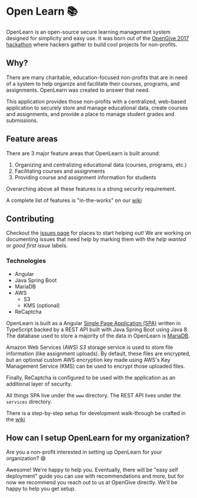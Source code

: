 # Open Learn :books:

OpenLearn is an open-source secure learning management system designed for
simplicity and easy use. It was born out of the [OpenGive 2017
hackathon](https://opengive.credera.com/) where hackers gather to build cool
projects for non-profits.

## Why?

There are many charitable, education-focused non-profits that are in need of a
system to help organize and facilitate their courses, programs, and assignments.
OpenLearn was created to answer that need.

This application provides those non-profits with a centralized, web-based
application to securely store and manage educational data, create courses and
assignments, and provide a place to manage student grades and submissions.

## Feature areas

There are 3 major feature areas that OpenLearn is built around:

1. Organizing and centralizing educational data (courses, programs, etc.)
2. Facilitating courses and assignments
3. Providing course and assignment information for students

Overarching above all these features is a strong security requirement.

A complete list of features is "in-the-works" on our
[wiki](https://github.com/OpenGive/OpenLearn/wiki/Feature-List)

## Contributing

Checkout the [issues page](https://github.com/OpenGive/OpenLearn/issues) for
places to start helping out! We are working on documenting issues that need help
by marking them with the *help wanted* or *good first issue* labels.

### Technologies

- Angular
- Java Spring Boot
- MariaDB
- AWS
  - S3
  - KMS (optional)
- ReCaptcha

OpenLearn is built as a Angular [Single Page Application
(SPA)](https://en.wikipedia.org/wiki/Single-page_application) written in
TypeScript backed by a REST API built with Java Spring Boot using Java 8.
The database used to store a majority of the data in OpenLearn is
[MariaDB](https://mariadb.org/).

Amazon Web Services (AWS) *S3* storage service
is used to store file information (like assignment uploads). By default, these
files are encrypted, but an optional custom AWS encryption key made using AWS's
Key Management Service (KMS) can be used to encrypt those uploaded files.

Finally, ReCaptcha is configured to be used with the application as an
additional layer of security.

All things SPA live under the `www` directory. The REST API lives under the
`services` directory.

There is a step-by-step setup for development walk-through be crafted in the
[wiki](https://github.com/OpenGive/OpenLearn/wiki/Setup-Development-Environment-(step-by-step))

## How can I setup OpenLearn for my organization?

Are you a non-profit interested in setting up OpenLearn for your organization?
:smile:

Awesome! We're happy to help you. Eventually, there will be "easy self
deployment" guide you can use with recommendations and more, but for now we
recommend you reach out to us at OpenGive directly. We'll be happy to help you
get setup.
